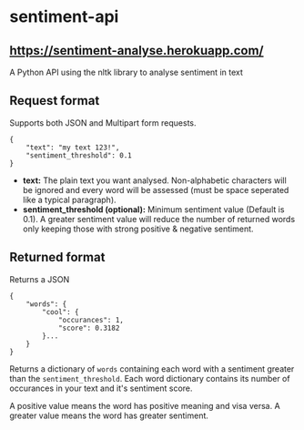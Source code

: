 # sentiment-api
## https://sentiment-analyse.herokuapp.com/
A Python API using the nltk library to analyse sentiment in text


## Request format
Supports both JSON and Multipart form requests.

```
{
    "text": "my text 123!",
    "sentiment_threshold": 0.1
}
```
- **text:** The plain text you want analysed. Non-alphabetic characters will be ignored and every word will be assessed (must be space seperated like a typical paragraph).
- **sentiment_threshold (optional):** Minimum sentiment value (Default is 0.1). 
A greater sentiment value will reduce the number of returned words only keeping those with strong positive & negative sentiment.

## Returned format
Returns a JSON

```
{
    "words": {
        "cool": {
            "occurances": 1,
            "score": 0.3182
        }...
    }
}
```
Returns a dictionary of `words` containing each word with a sentiment greater than the `sentiment_threshold`. Each word dictionary contains its number of occurances in your text and it's sentiment score.

A positive value means the word has positive meaning and visa versa. A greater value means the word has greater sentiment.
